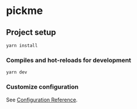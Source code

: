 # pickme

## Project setup

```
yarn install
```

### Compiles and hot-reloads for development

```
yarn dev
```

### Customize configuration

See [Configuration Reference](https://cli.vuejs.org/config/).
